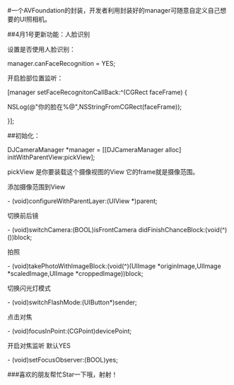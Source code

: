 #一个AVFoundation的封装，开发者利用封装好的manager可随意自定义自己想要的UI照相机。

##4月1号更新功能：人脸识别

设置是否使用人脸识别：

manager.canFaceRecognition = YES;

开启脸部位置监听：

[manager setFaceRecognitonCallBack:^(CGRect faceFrame) {

 NSLog(@"你的脸在%@",NSStringFromCGRect(faceFrame));
      
 }];

##初始化：

  DJCameraManager *manager = [[DJCameraManager alloc] initWithParentView:pickView];
  
  pickView 是你要装载这个摄像视图的View 它的frame就是摄像范围。
  
添加摄像范围到View

\- (void)configureWithParentLayer:(UIView *)parent;

切换前后镜

\- (void)switchCamera:(BOOL)isFrontCamera didFinishChanceBlock:(void(^)())block;

拍照

\- (void)takePhotoWithImageBlock:(void(^)(UIImage *originImage,UIImage *scaledImage,UIImage *croppedImage))block; 

切换闪光灯模式

\- (void)switchFlashMode:(UIButton*)sender;

点击对焦

\- (void)focusInPoint:(CGPoint)devicePoint;

开启对焦监听 默认YES

\- (void)setFocusObserver:(BOOL)yes;

###喜欢的朋友帮忙Star一下哦，射射！